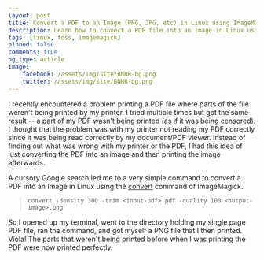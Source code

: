 ```yaml
---
layout: post
title: Convert a PDF to an Image (PNG, JPG, etc) in Linux using ImageMagick
description: Learn how to convert a PDF file into an Image in Linux using ImageMagick's convert funtion.
tags: [linux, foss, imagemagick]
pinned: false
comments: true
og_type: article
image:
    facebook: /assets/img/site/BNHR-bg.png
    twitter: /assets/img/site/BNHR-bg.png
---
```


I recently encountered a problem printing a PDF file where parts of the file weren't being printed by my printer. I tried multiple times but got the same result -- a part of my PDF wasn't being printed (as if it was being censored). I thought that the problem was with my printer not reading my PDF correctly since it was being read correctly by my document/PDF viewer. Instead of finding out what was wrong with my printer or the PDF, I had this idea of just converting the PDF into an image and then printing the image afterwards.

A cursory Google search led me to a very simple command to convert a PDF into an Image in Linux using the [convert](https://imagemagick.org/script/convert.php) command of ImageMagick.

>
>```shell
>convert -density 300 -trim <input-pdf>.pdf -quality 100 <output-image>.png
>```
>

So I opened up my terminal, went to the directory holding my single page PDF file, ran the command, and got myself a PNG file that I then printed. Viola! The parts that weren't being printed before when I was printing the PDF were now printed perfectly.
